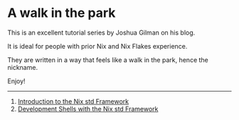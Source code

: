 # A walk in the park

This is an excellent tutorial series by Joshua Gilman on his blog.

It is ideal for people with prior Nix and Nix Flakes experience.

They are written in a way that feels like a walk in the park, hence the nickname.

Enjoy!

---

1. [Introduction to the Nix std Framework][std-blog-1]
1. [Development Shells with the Nix std Framework][std-blog-2]

[std-blog-1]: https://blog.jmgilman.com/an-introduction-to-nix-std/
[std-blog-2]: https://blog.jmgilman.com/development-shells-with-nix-std/
